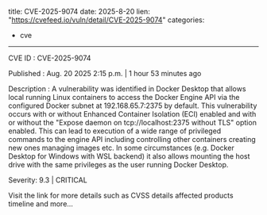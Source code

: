  
title: CVE-2025-9074
date: 2025-8-20
lien: "https://cvefeed.io/vuln/detail/CVE-2025-9074"
categories:
  - cve
---

CVE ID : CVE-2025-9074

Published :  Aug. 20
2025
2:15 p.m. | 1 hour
53 minutes ago

Description : A vulnerability was identified in Docker Desktop that allows local running Linux containers to access the Docker Engine API via the configured Docker subnet
at 192.168.65.7:2375 by default. This vulnerability occurs with or without Enhanced Container Isolation (ECI) enabled
and with or without the "Expose daemon on tcp://localhost:2375 without TLS" option enabled.
This can lead to execution of a wide range of privileged commands to the engine API
including controlling other containers
creating new ones
managing images etc. In some circumstances (e.g. Docker Desktop for Windows with WSL backend) it also allows mounting the host drive with the same privileges as the user running Docker Desktop.

Severity: 9.3 | CRITICAL

Visit the link for more details
such as CVSS details
affected products
timeline
and more...
